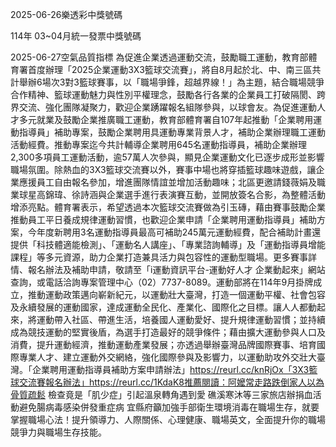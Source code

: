 
2025-06-26樂透彩中獎號碼

                                
114年 03~04月統一發票中獎號碼
                             
2025-06-27空氣品質指標
                              為促進企業透過運動交流，鼓勵職工運動，教育部體育署首度辦理「2025企業運動3X3籃球交流賽」，將自8月起於北、中、南三區共計舉辦6場次3對3籃球賽事，以「職場爭鋒，超越界線！」為主題，結合職場競爭合作精神、籃球運動魅力與性別平權理念，鼓勵各行各業的企業員工打破隔閡、跨界交流、強化團隊凝聚力，歡迎企業踴躍報名組隊參與，以球會友。為促進運動人才多元就業及鼓勵企業推廣職工運動，教育部體育署自107年起推動「企業聘用運動指導員」補助專案，鼓勵企業聘用具運動專業背景人才，補助企業辦理職工運動活動經費。推動專案迄今共計輔導企業聘用645名運動指導員，補助企業辦理2,300多項員工運動活動，逾57萬人次參與，顯見企業運動文化已逐步成形並影響職場氛圍。除熱血的3X3籃球交流賽以外，賽事中場也將穿插籃球趣味遊戲，讓企業應援員工自由報名參加，增進團隊情誼並增加活動趣味；北區更邀請錢薇娟及職業球星高錦瑋、徐詩涵與企業選手進行表演賽互動，並開放簽名合影，為整體活動增添亮點。體育署表示，希望透過本次籃球交流賽做為引玉磚，藉由賽事鼓勵企業推動員工平日養成規律運動習慣，也歡迎企業申請「企業聘用運動指導員」補助方案，今年度新聘用3名運動指導員最高可補助245萬元運動經費，配合補助計畫還提供「科技體適能檢測」、「運動名人講座」、「專業諮詢輔導」及「運動指導員增能課程」等多元資源，助力企業打造兼具活力與包容性的運動型職場。更多賽事詳情、報名辦法及補助申請，敬請至「i運動資訊平台-運動好人才 企業動起來」網站查詢，或電話洽詢專案管理中心（02）7737-8089。運動部將在114年9月掛牌成立，推動運動政策邁向嶄新紀元，以運動壯大臺灣，打造一個運動平權、社會包容及永續發展的運動國家，達成運動全民化、產業化、國際化之目標。讓人人都動起來，將運動帶入社區、帶進生活，培養國人運動愛好、提升規律運動習慣；並持續成為競技運動的堅實後盾，為選手打造最好的競爭條件；藉由擴大運動參與人口及消費，提升運動經濟，推動運動產業發展；亦透過舉辦臺灣品牌國際賽事、培育國際專業人才、建立運動外交網絡，強化國際參與及影響力，以運動助攻外交壯大臺灣。「企業聘用運動指導員補助方案申請辦法」https://reurl.cc/knRjOx「3X3籃球交流賽報名辦法」https://reurl.cc/1KdaK8推薦閱讀：阿嬤常走路跌倒家人以為骨質疏鬆 檢查竟是「肌少症」引起溫泉轉角遇到愛 礁溪寒沐等三家旅店辦捐血活動避免腸病毒感染併發重症病 宜縣府籲加強手部衛生環境消毒在職場生存，就要掌握職場心法！提升領導力、人際關係、心理健康、職場英文，全面提升你的職場競爭力與職場生存技能。